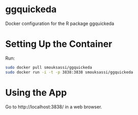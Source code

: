 # ggquickeda

Docker configuration for the R package ggquickeda

# Setting Up the Container

Run:

```bash
sudo docker pull smouksassi/ggquickeda
sudo docker run -i -t -p 3838:3838 smouksassi/ggquickeda
```


# Using the App

Go to http://localhost:3838/ in a web browser.
